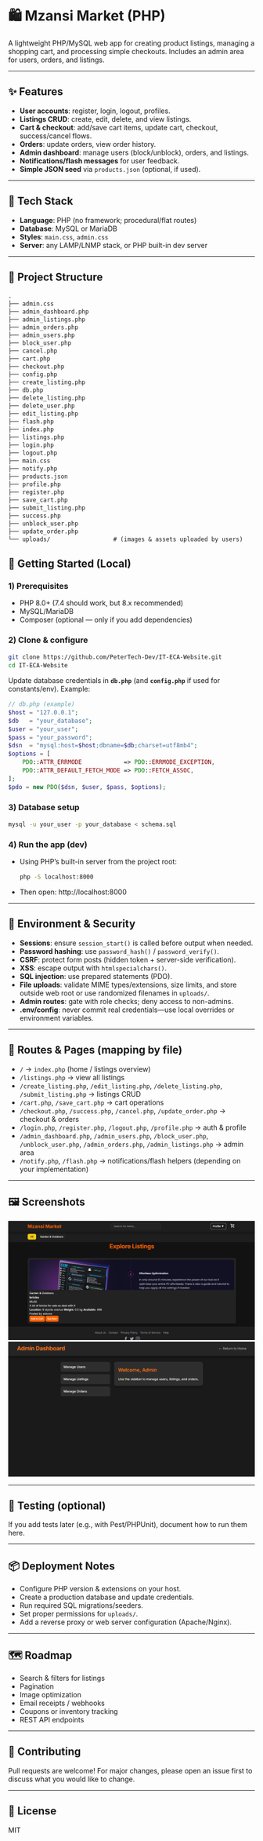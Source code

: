 # 🛍️ Mzansi Market (PHP)
A lightweight PHP/MySQL web app for creating product listings, managing a shopping cart, and processing simple checkouts. Includes an admin area for users, orders, and listings.

---

## ✨ Features
- **User accounts**: register, login, logout, profiles.
- **Listings CRUD**: create, edit, delete, and view listings.
- **Cart & checkout**: add/save cart items, update cart, checkout, success/cancel flows.
- **Orders**: update orders, view order history.
- **Admin dashboard**: manage users (block/unblock), orders, and listings.
- **Notifications/flash messages** for user feedback.
- **Simple JSON seed** via `products.json` (optional, if used).

---

## 🧱 Tech Stack
- **Language**: PHP (no framework; procedural/flat routes)
- **Database**: MySQL or MariaDB
- **Styles**: `main.css`, `admin.css`
- **Server**: any LAMP/LNMP stack, or PHP built-in dev server

---

## 📁 Project Structure
```text
.
├── admin.css
├── admin_dashboard.php
├── admin_listings.php
├── admin_orders.php
├── admin_users.php
├── block_user.php
├── cancel.php
├── cart.php
├── checkout.php
├── config.php
├── create_listing.php
├── db.php
├── delete_listing.php
├── delete_user.php
├── edit_listing.php
├── flash.php
├── index.php
├── listings.php
├── login.php
├── logout.php
├── main.css
├── notify.php
├── products.json
├── profile.php
├── register.php
├── save_cart.php
├── submit_listing.php
├── success.php
├── unblock_user.php
├── update_order.php
└── uploads/                  # (images & assets uploaded by users)
```

## 🚀 Getting Started (Local)

### 1) Prerequisites
- PHP 8.0+ (7.4 should work, but 8.x recommended)
- MySQL/MariaDB
- Composer (optional — only if you add dependencies)

### 2) Clone & configure
```bash
git clone https://github.com/PeterTech-Dev/IT-ECA-Website.git
cd IT-ECA-Website
```

Update database credentials in **`db.php`** (and **`config.php`** if used for constants/env). Example:
```php
// db.php (example)
$host = "127.0.0.1";
$db   = "your_database";
$user = "your_user";
$pass = "your_password";
$dsn  = "mysql:host=$host;dbname=$db;charset=utf8mb4";
$options = [
    PDO::ATTR_ERRMODE            => PDO::ERRMODE_EXCEPTION,
    PDO::ATTR_DEFAULT_FETCH_MODE => PDO::FETCH_ASSOC,
];
$pdo = new PDO($dsn, $user, $pass, $options);
```

### 3) Database setup
  ```bash
  mysql -u your_user -p your_database < schema.sql
  ```

### 4) Run the app (dev)
- Using PHP’s built-in server from the project root:
  ```bash
  php -S localhost:8000
  ```
- Then open: http://localhost:8000

---

## 🔐 Environment & Security
- **Sessions**: ensure `session_start()` is called before output when needed.
- **Password hashing**: use `password_hash()` / `password_verify()`.
- **CSRF**: protect form posts (hidden token + server-side verification).
- **XSS**: escape output with `htmlspecialchars()`.
- **SQL injection**: use prepared statements (PDO).
- **File uploads**: validate MIME types/extensions, size limits, and store outside web root or use randomized filenames in `uploads/`.
- **Admin routes**: gate with role checks; deny access to non-admins.
- **.env/config**: never commit real credentials—use local overrides or environment variables.

---

## 🧭 Routes & Pages (mapping by file)
- `/` → `index.php` (home / listings overview)
- `/listings.php` → view all listings
- `/create_listing.php`, `/edit_listing.php`, `/delete_listing.php`, `/submit_listing.php` → listings CRUD
- `/cart.php`, `/save_cart.php` → cart operations
- `/checkout.php`, `/success.php`, `/cancel.php`, `/update_order.php` → checkout & orders
- `/login.php`, `/register.php`, `/logout.php`, `/profile.php` → auth & profile
- `/admin_dashboard.php`, `/admin_users.php`, `/block_user.php`, `/unblock_user.php`, `/admin_orders.php`, `/admin_listings.php` → admin area
- `/notify.php`, `/flash.php` → notifications/flash helpers (depending on your implementation)

---

## 🖼️ Screenshots
![Home](home.png)
![Admin Dashboard](admin-dashboard.png)

---

## 🧪 Testing (optional)
If you add tests later (e.g., with Pest/PHPUnit), document how to run them here.

---

## 📦 Deployment Notes
- Configure PHP version & extensions on your host.
- Create a production database and update credentials.
- Run required SQL migrations/seeders.
- Set proper permissions for `uploads/`.
- Add a reverse proxy or web server configuration (Apache/Nginx).

---

## 🗺️ Roadmap
- Search & filters for listings
- Pagination
- Image optimization
- Email receipts / webhooks
- Coupons or inventory tracking
- REST API endpoints

---

## 🤝 Contributing
Pull requests are welcome! For major changes, please open an issue first to discuss what you would like to change.

---

## 📝 License
MIT
